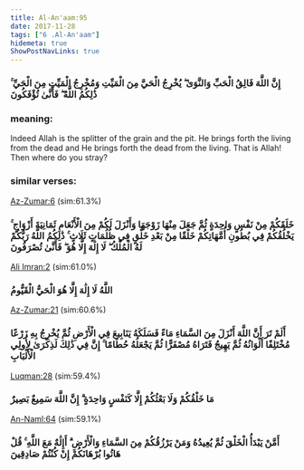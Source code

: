 ```yaml
---
title: Al-An'aam:95
date: 2017-11-28
tags: ["6 .Al-An'aam"]
hidemeta: true 
ShowPostNavLinks: true 
---
```

### إِنَّ اللَّهَ فَالِقُ الْحَبِّ وَالنَّوَىٰ ۖ يُخْرِجُ الْحَيَّ مِنَ الْمَيِّتِ وَمُخْرِجُ الْمَيِّتِ مِنَ الْحَيِّ ۚ ذَٰلِكُمُ اللَّهُ ۖ فَأَنَّىٰ تُؤْفَكُونَ
### meaning: 
Indeed Allah is the splitter of the grain and the pit. He brings forth the living from the dead and He brings forth the dead from the living. That is Allah! Then where do you stray?
### similar verses: 

[Az-Zumar:6](/39/6) (sim:61.3%)

### خَلَقَكُمْ مِنْ نَفْسٍ وَاحِدَةٍ ثُمَّ جَعَلَ مِنْهَا زَوْجَهَا وَأَنْزَلَ لَكُمْ مِنَ الْأَنْعَامِ ثَمَانِيَةَ أَزْوَاجٍ ۚ يَخْلُقُكُمْ فِي بُطُونِ أُمَّهَاتِكُمْ خَلْقًا مِنْ بَعْدِ خَلْقٍ فِي ظُلُمَاتٍ ثَلَاثٍ ۚ ذَٰلِكُمُ اللَّهُ رَبُّكُمْ لَهُ الْمُلْكُ ۖ لَا إِلَٰهَ إِلَّا هُوَ ۖ فَأَنَّىٰ تُصْرَفُونَ

[Ali Imran:2](/3/2) (sim:61.0%)

### اللَّهُ لَا إِلَٰهَ إِلَّا هُوَ الْحَيُّ الْقَيُّومُ

[Az-Zumar:21](/39/21) (sim:60.6%)

### أَلَمْ تَرَ أَنَّ اللَّهَ أَنْزَلَ مِنَ السَّمَاءِ مَاءً فَسَلَكَهُ يَنَابِيعَ فِي الْأَرْضِ ثُمَّ يُخْرِجُ بِهِ زَرْعًا مُخْتَلِفًا أَلْوَانُهُ ثُمَّ يَهِيجُ فَتَرَاهُ مُصْفَرًّا ثُمَّ يَجْعَلُهُ حُطَامًا ۚ إِنَّ فِي ذَٰلِكَ لَذِكْرَىٰ لِأُولِي الْأَلْبَابِ

[Luqman:28](/31/28) (sim:59.4%)

### مَا خَلْقُكُمْ وَلَا بَعْثُكُمْ إِلَّا كَنَفْسٍ وَاحِدَةٍ ۗ إِنَّ اللَّهَ سَمِيعٌ بَصِيرٌ

[An-Naml:64](/27/64) (sim:59.1%)

### أَمَّنْ يَبْدَأُ الْخَلْقَ ثُمَّ يُعِيدُهُ وَمَنْ يَرْزُقُكُمْ مِنَ السَّمَاءِ وَالْأَرْضِ ۗ أَإِلَٰهٌ مَعَ اللَّهِ ۚ قُلْ هَاتُوا بُرْهَانَكُمْ إِنْ كُنْتُمْ صَادِقِينَ
